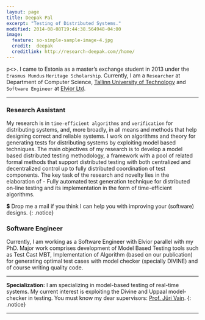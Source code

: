 ```yaml
---
layout: page
title: Deepak Pal
excerpt: "Testing of Distributed Systems."
modified: 2014-08-08T19:44:38.564948-04:00
image:
  feature: so-simple-sample-image-4.jpg
  credit:  deepak
  creditlink: http://research-deepak.com//home/
---
```

p<>. I came to Estonia as a master’s exchange student in 2013 under the `Erasmus Mundus` `Heritage Scholarship`. Currently, I am a `Researcher` at Department of Computer Science, [Tallinn University of Technology](http://www.ttu.ee/doktorandile) and `Software Engineer` at [Elvior Ltd](http://www.elvior.com/).


--- 
### Research Assistant
My research is in `time-efficient algorithms` and `verification` for distributing systems, and, more broadly, in all means and methods that help designing correct and reliable systems. I work on algorithms and theory for generating tests for distributing systems by exploiting model based techniques. The main objectives of my research is to develop a model based distributed testing methodology, a framework with a pool of related formal methods that support distributed testing with both centralized and decentralized control up to fully distributed coordination of test components. The key task of the research and novelty lies in the elaboration of - Fully automated test generation technique for distributed on-line testing and its implementation in the form of time-efficient algorithms.


**$** Drop me a mail if you think I can help you with improving your (software) designs.
{: .notice}

### Software Engineer
Currently,  I am working as a Software Engineer with Elvior parallel with my PhD. Major work comprises development of Model Based Testing tools such as Test Cast MBT, Implementation of Algorithm (based on our publication) for generating optimal test cases with model checker (specially DIVINE) and of course writing quality code.  

--- 
**Specialization:** I am specializing in model-based testing of real-time systems. My current interest is exploiting the Divine and Uppaal model-checker in testing. You must know my dear supervisors: [Prof. Jüri Vain](https://www.etis.ee/Portal/Persons/Display/0162fc67-4c10-4477-8a60-dae14775e332).
{: .notice}

---
